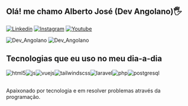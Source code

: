 ## Olá! me chamo Alberto José (Dev Angolano)🖐️
[![Linkedin](https://img.shields.io/badge/LinkedIn-0077B5?style=for-the-badge&logo=linkedin&logoColor=white)](https://www.linkedin.com/in/alberto237/)
[![Instagram](https://img.shields.io/badge/Instagram-E4405F?style=for-the-badge&logo=instagram&logoColor=white)](https://instagram.com/dev_angolano/)
[![Youtube](https://img.shields.io/badge/YouTube-FF0000?style=for-the-badge&logo=youtube&logoColor=white)](https://youtube.com/@Devangolano?si=VQT--_C1o5bK11jj)

![Dev_Angolano](https://github-readme-stats.vercel.app/api?username=devangolano&show_icons=true&theme=radical)
![Dev_Angolano](https://github-readme-stats.vercel.app/api/top-langs/?username=devangolano&layout=compact)

## Tecnologias que eu uso no meu dia-a-dia

<div style="display: flex">
  <img align="center" alt="html5" src="https://img.shields.io/badge/HTML5-E34F26?style=for-the-badge&logo=html5&logoColor=white" />
  <img align="center" alt="js" src="https://img.shields.io/badge/JavaScript-F7DF1E?style=for-the-badge&logo=javascript&logoColor=black" />
  <img align="center" alt="vuejs" src="https://img.shields.io/badge/Vue.js-35495E?style=for-the-badge&logo=vue.js&logoColor=4FC08D" />
  <img align="center" alt="tailwindscss" src="https://img.shields.io/badge/Tailwind_CSS-38B2AC?style=for-the-badge&logo=tailwind-css&logoColor=white" />
  <img align="center" alt="laravel" src="https://img.shields.io/badge/Laravel-FF2D20?style=for-the-badge&logo=laravel&logoColor=white" />
  <img align="center" alt="php" src="https://img.shields.io/badge/PHP-777BB4?style=for-the-badge&logo=php&logoColor=white" />

  
  <img align="center" alt="postgresql" src="https://img.shields.io/badge/PostgreSQL-316192?style=for-the-badge&logo=postgresql&logoColor=white" />
</div><br/>

Apaixonado por tecnologia e em resolver problemas através da programação.

